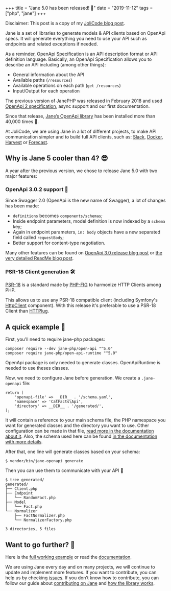 +++
title = "Jane 5.0 has been released! 🍾"
date = "2019-11-12"
tags = ["php", "jane"]
+++

Disclaimer: This post is a copy of my [JoliCode blog post](https://jolicode.com/blog/jane-5-0-has-been-released).

Jane is a set of libraries to generate models & API clients based on OpenApi specs. It will generate everything you need to use your API such as endpoints and related exceptions if needed.

As a reminder, OpenApi Specification is an API description format or API definition language. Basically, an OpenApi Specification allows you to describe an API including (among other things):
- General information about the API
- Available paths (`/resources`)
- Available operations on each path (`get /resources`)
- Input/Output for each operation

The previous version of JanePHP was released in February 2018 and used [OpenApi 2 specification](https://github.com/OAI/OpenAPI-Specification/blob/master/versions/2.0.md), async support and our first documentation.

Since that release, [Jane’s OpenApi library](https://github.com/janephp/open-api) has been installed more than 40,000 times 🎉.

At JoliCode, we are using Jane in a lot of different projects, to make API communication simpler and to build full API clients, such as: [Slack](https://github.com/jolicode/slack-php-api), [Docker](https://github.com/docker-php/docker-php-api), [Harvest](https://github.com/jolicode/harvest-php-api) or [Forecast](https://github.com/jolicode/forecast-php-api).

## Why is Jane 5 cooler than 4? 😎

A year after the previous version, we chose to release Jane 5.0 with two major features:

### OpenApi 3.0.2 support 📝

Since Swagger 2.0 (OpenApi is the new name of Swagger), a lot of changes has been made:
- `definitions` becomes `components/schemas`;
- Inside endpoint parameters, model definition is now indexed by a `schema` key;
- Again in endpoint parameters, `in: body` objects have a new separated field called `requestBody`;
- Better support for content-type negotiation.

Many other features can be found on [OpenApi 3.0 release blog post](https://swagger.io/blog/news/announcing-openapi-3-0/) or [the very detailed ReadMe blog post](https://blog.readme.io/an-example-filled-guide-to-swagger-3-2/).

### PSR-18 Client generation 🛠

[PSR-18](https://www.php-fig.org/psr/psr-18/) is a standard made by [PHP-FIG](https://www.php-fig.org/) to harmonize HTTP Clients among PHP.

This allows us to use any PSR-18 compatible client (including Symfony's [HttpClient](https://symfony.com/doc/current/components/http_client.html#psr-18) component). With this release it's preferable to use a PSR-18 Client than [HTTPlug](http://httplug.io/).

## A quick example 🔎

First, you'll need to require jane-php packages:
<pre><code class="language-bash">composer require --dev jane-php/open-api "^5.0"
composer require jane-php/open-api-runtime "^5.0"</code></pre>

OpenApi package is only needed to generate classes. OpenApiRuntime is needed to use theses classes.

Now, we need to configure Jane before generation. We create a `.jane-openapi` file:
<pre><code class="language-php">return [
    'openapi-file' => __DIR__ . '/schema.yaml',
    'namespace' => 'CatFacts\Api',
    'directory' => __DIR__ . '/generated/',
];
</code></pre>

It will contain a reference to your main schema file, the PHP namespace you want for generated classes and the directory you want to use. Other configuration can be made in that file, [read more in the documentation about it](https://jane.readthedocs.io/en/latest/OpenAPI/generate.html#configuration-file). Also, the schema used here can be found [in the documentation with more details](https://jane.readthedocs.io/en/latest/OpenAPI/example.html#openapi-schema).

After that, one line will generate classes based on your schema:
<pre><code class="language-bash">$ vendor/bin/jane-openapi generate</code></pre>

Then you can use them to communicate with your API 🎉
<pre><code class="language-bash">$ tree generated/
generated/
├── Client.php
├── Endpoint
│   └── RandomFact.php
├── Model
│   └── Fact.php
└── Normalizer
    ├── FactNormalizer.php
    └── NormalizerFactory.php

3 directories, 5 files</code></pre>


## Want to go further? 🚶

Here is the [full working example](https://github.com/janephp/openapi3-example) or read the [documentation](https://jane.readthedocs.io/en/latest/OpenAPI/example.html).

We are using Jane every day and on many projects, we will continue to update and implement more features. If you want to contribute, you can help us by checking [issues](https://github.com/janephp/janephp/issues). 
If you don’t know how to contribute, you can follow our guide about [contributing on Jane](https://github.com/janephp/janephp/blob/master/CONTRIBUTING.md) and [how the library works](https://jane.readthedocs.io/en/latest/internal.html).
